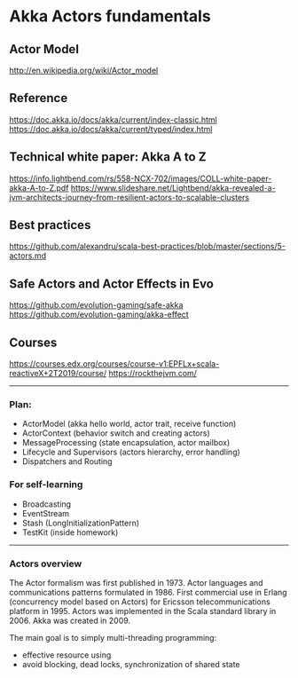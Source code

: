 # Akka Actors fundamentals

## Actor Model
http://en.wikipedia.org/wiki/Actor_model

## Reference
https://doc.akka.io/docs/akka/current/index-classic.html
https://doc.akka.io/docs/akka/current/typed/index.html

## Technical white paper: Akka A to Z
https://info.lightbend.com/rs/558-NCX-702/images/COLL-white-paper-akka-A-to-Z.pdf
https://www.slideshare.net/Lightbend/akka-revealed-a-jvm-architects-journey-from-resilient-actors-to-scalable-clusters

## Best practices
https://github.com/alexandru/scala-best-practices/blob/master/sections/5-actors.md

## Safe Actors and Actor Effects in Evo
https://github.com/evolution-gaming/safe-akka
https://github.com/evolution-gaming/akka-effect

## Courses
https://courses.edx.org/courses/course-v1:EPFLx+scala-reactiveX+2T2019/course/
https://rockthejvm.com/

---

### Plan:
- ActorModel (akka hello world, actor trait, receive function)
- ActorContext (behavior switch and creating actors)
- MessageProcessing (state encapsulation, actor mailbox)
- Lifecycle and Supervisors (actors hierarchy, error handling)
- Dispatchers and Routing

### For self-learning
- Broadcasting
- EventStream
- Stash (LongInitializationPattern)
- TestKit (inside homework)

---

### Actors overview

The Actor formalism was first published in 1973.
Actor languages and communications patterns formulated in 1986.
First commercial use in Erlang (concurrency model based on Actors) for Ericsson telecommunications platform in 1995.
Actors was implemented in the Scala standard library in 2006.
Akka was created in 2009.

The main goal is to simply multi-threading programming:
- effective resource using
- avoid blocking, dead locks, synchronization of shared state
